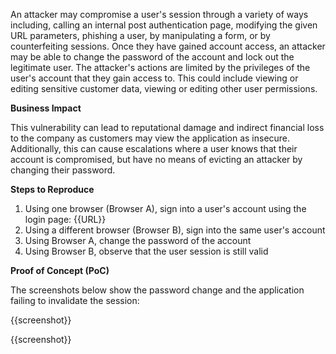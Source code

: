 An attacker may compromise a user's session through a variety of ways including, calling an internal post authentication page, modifying the given URL parameters, phishing a user, by manipulating a form, or by counterfeiting sessions. Once they have gained account access, an attacker may be able to change the password of the account and lock out the legitimate user. The attacker's actions are limited by the privileges of the user's account that they gain access to. This could include viewing or editing sensitive customer data, viewing or editing other user permissions.

**Business Impact**

This vulnerability can lead to reputational damage and indirect financial loss to the company as customers may view the application as insecure. Additionally, this can cause escalations where a user knows that their account is compromised, but have no means of evicting an attacker by changing their password.

**Steps to Reproduce**

1. Using one browser (Browser A), sign into a user's account using the login page: {{URL}}
1. Using a different browser (Browser B), sign into the same user's account 
1. Using Browser A, change the password of the account
1. Using Browser B, observe that the user session is still valid

**Proof of Concept (PoC)**

The screenshots below show the password change and the application failing to invalidate the session:

{{screenshot}}

{{screenshot}}
